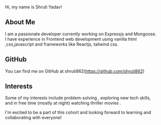 Hi, my name is Shruti Yadav!

## About Me

I am a passionate developer currently working on Expressjs and Mongoose. I have experience in Frontend web development using vanilla html ,css,javascript and frameworks like Reactjs, tailwind css.

## GitHub

You can find me on GitHub at shruti862(https://github.com/shruti862)

## Interests

Some of my interests include problem-solving , exploring new tech skills, and in free time (mostly at night) watching thriller movies .

I'm excited to be a part of this cohort and looking forward to learning and collaborating with everyone!
